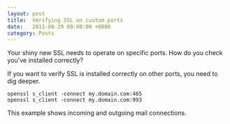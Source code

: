 ```yaml
---
layout: post
title:  Verifying SSL on custom ports
date:   2011-08-29 00:00:00 +0000
category: Posts
---
```


Your shiny new SSL needs to operate on specific ports. How do you check you've installed correctly?

If you want to verify SSL is installed correctly on other ports, you need to dig deeper.

```
openssl s_client -connect my.domain.com:465
openssl s_client -connect my.domain.com:993
```

This example shows incoming and outgoing mail connections.